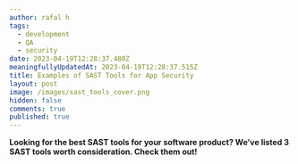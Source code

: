 ```yaml
---
author: rafal h
tags:
  - development
  - QA
  - security
date: 2023-04-19T12:28:37.480Z
meaningfullyUpdatedAt: 2023-04-19T12:28:37.515Z
title: Examples of SAST Tools for App Security
layout: post
image: /images/sast_tools_cover.png
hidden: false
comments: true
published: true
---
```

**Looking for the best SAST tools for your software product? We’ve listed 3 SAST tools worth consideration. Check them out!**

<EbookDynamic sectionTitle='Read more about software security tools in a free ebook' ebookName='25-Tools-And-Extra-Tactics-For-App-Security-Ebook.pdf' ebookDescription='Looking for a comprehensive knowledge base about app security? Download the free ebook and get to know top tools, standards and security practices.'  ebookUrl='undefined'  ebookImage='/images/cover_ebook_security.png' ebookAlt='security free ebook' />

